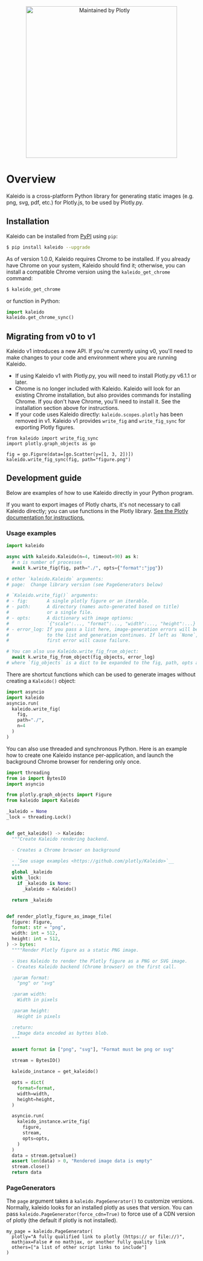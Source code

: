 
<div align="center">
  <a href="https://dash.plotly.com/project-maintenance">
    <img src="https://dash.plotly.com/assets/images/maintained-by-plotly.png"
    width="400px" alt="Maintained by Plotly">
  </a>
</div>

# Overview
Kaleido is a cross-platform Python library for generating static images (e.g. png, svg, pdf, etc.) for Plotly.js, to be used by Plotly.py.

## Installation

Kaleido can be installed from [PyPI](https://pypi.org/project/kaleido) using `pip`:

```bash
$ pip install kaleido --upgrade
```

As of version 1.0.0, Kaleido requires Chrome to be installed. If you already have Chrome on your system, Kaleido should find it; otherwise, you can install a compatible Chrome version using the `kaleido_get_chrome` command:

```bash
$ kaleido_get_chrome
```

or function in Python:

```python
import kaleido
kaleido.get_chrome_sync()
```

## Migrating from v0 to v1

Kaleido v1 introduces a new API. If you're currently using v0, you'll need to make changes to your code and environment where you are running Kaleido.

- If using Kaleido v1 with Plotly.py, you will need to install Plotly.py v6.1.1 or later.
- Chrome is no longer included with Kaleido. Kaleido will look for an existing Chrome installation, but also provides commands for installing Chrome. If you don't have Chrome, you'll need to install it. See the installation section above for instructions.
- If your code uses Kaleido directly: `kaleido.scopes.plotly` has been removed in v1. Kaleido v1 provides `write_fig` and `write_fig_sync` for exporting Plotly figures.
```
from kaleido import write_fig_sync
import plotly.graph_objects as go

fig = go.Figure(data=[go.Scatter(y=[1, 3, 2])])
kaleido.write_fig_sync(fig, path="figure.png")
```

## Development guide

Below are examples of how to use Kaleido directly in your Python program.

If you want to export images of Plotly charts, it's not necessary to call Kaleido directly; you can use functions in the Plotly library. [See the Plotly documentation for instructions.](https://plotly.com/python/static-image-export/)

### Usage examples

```python
import kaleido

async with kaleido.Kaleido(n=4, timeout=90) as k:
  # n is number of processes
  await k.write_fig(fig, path="./", opts={"format":"jpg"})

# other `kaleido.Kaleido` arguments:
# page:  Change library version (see PageGenerators below)

# `Kaleido.write_fig()` arguments:
# - fig:       A single plotly figure or an iterable.
# - path:      A directory (names auto-generated based on title)
#              or a single file.
# - opts:      A dictionary with image options:
#              `{"scale":..., "format":..., "width":..., "height":...}`
# - error_log: If you pass a list here, image-generation errors will be appended
#              to the list and generation continues. If left as `None`, the
#              first error will cause failure.

# You can also use Kaleido.write_fig_from_object:
  await k.write_fig_from_object(fig_objects, error_log)
# where `fig_objects` is a dict to be expanded to the fig, path, opts arguments.
```

There are shortcut functions which can be used to generate images without creating a `Kaleido()` object:

```python
import asyncio
import kaleido
asyncio.run(
  kaleido.write_fig(
    fig,
    path="./",
    n=4
  )
)
```

You can also use threaded and synchronous Python. Here is an example how to create one Kaleido instance per-application, and launch the background Chrome browser for rendering only once.

```python
import threading
from io import BytesIO
import asyncio

from plotly.graph_objects import Figure
from kaleido import Kaleido

_kaleido = None
_lock = threading.Lock()


def get_kaleido() -> Kaleido:
  """Create Kaleido rendering backend.

  - Creates a Chrome browser on background

  - `See usage examples <https://github.com/plotly/Kaleido>`__
  """
  global _kaleido
  with _lock:
    if _kaleido is None:
      _kaleido = Kaleido()

  return _kaleido


def render_plotly_figure_as_image_file(
  figure: Figure,
  format: str = "png",
  width: int = 512,
  height: int = 512,
) -> bytes:
  """"Render Plotly figure as a static PNG image.

  - Uses Kaleido to render the Plotly figure as a PNG or SVG image.
  - Creates Kaleido backend (Chrome browser) on the first call.

  :param format:
    "png" or "svg"

  :param width:
    Width in pixels

  :param height:
    Height in pixels

  :return:
    Image data encoded as byttes blob.
  """

  assert format in ["png", "svg"], "Format must be png or svg"

  stream = BytesIO()

  kaleido_instance = get_kaleido()

  opts = dict(
    format=format,
    width=width,
    height=height,
  )

  asyncio.run(
    kaleido_instance.write_fig(
      figure,
      stream,
      opts=opts,
    )
  )
  data = stream.getvalue()
  assert len(data) > 0, "Rendered image data is empty"
  stream.close()
  return data
```

### PageGenerators

The `page` argument takes a `kaleido.PageGenerator()` to customize versions.
Normally, kaleido looks for an installed plotly as uses that version. You can pass
`kaleido.PageGenerator(force_cdn=True)` to force use of a CDN version of plotly (the
default if plotly is not installed).
```
my_page = kaleido.PageGenerator(
  plotly="A fully qualified link to plotly (https:// or file://)",
  mathjax=False # no mathjax, or another fully quality link
  others=["a list of other script links to include"]
)
```

